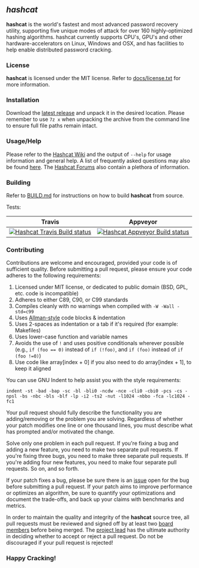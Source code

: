 ## *hashcat* ##

**hashcat** is the world's fastest and most advanced password recovery utility, supporting five unique modes of attack for over 160 highly-optimized hashing algorithms. hashcat currently supports CPU's, GPU's and other hardware-accelerators on Linux, Windows and OSX, and has facilities to help enable distributed password cracking.

### License ###

**hashcat** is licensed under the MIT license. Refer to [docs/license.txt](docs/license.txt) for more information. 

### Installation ###

Download the [latest release](https://hashcat.net/hashcat/) and unpack it in the desired location. Please remember to use `7z x` when unpacking the archive from the command line to ensure full file paths remain intact.

### Usage/Help ###

Please refer to the [Hashcat Wiki](https://hashcat.net/wiki/) and the output of `--help` for usage information and general help. A list of frequently asked questions may also be found [here](https://hashcat.net/wiki/doku.php?id=frequently_asked_questions). The [Hashcat Forums](https://hashcat.net/forum/) also contain a plethora of information. 

### Building ###

Refer to [BUILD.md](BUILD.md) for instructions on how to build **hashcat** from source.

Tests:  

Travis | Appveyor
------ | --------
[![Hashcat Travis Build status](https://travis-ci.org/hashcat/hashcat.svg?branch=master)](https://travis-ci.org/hashcat/hashcat) | [![Hashcat Appveyor Build status](https://ci.appveyor.com/api/projects/status/github/hashcat/hashcat?branch=master&svg=true)](https://ci.appveyor.com/project/jsteube/hashcat)

### Contributing ###

Contributions are welcome and encouraged, provided your code is of sufficient quality. Before submitting a pull request, please ensure your code adheres to the following requirements:

1. Licensed under MIT license, or dedicated to public domain (BSD, GPL, etc. code is incompatible)
2. Adheres to either C89, C90, or C99 standards
3. Compiles cleanly with no warnings when compiled with `-W -Wall -std=c99`
4. Uses [Allman-style](https://en.wikipedia.org/wiki/Indent_style#Allman_style) code blocks & indentation 
5. Uses 2-spaces as indentation or a tab if it's required (for example: Makefiles)
6. Uses lower-case function and variable names 
7. Avoids the use of `!` and uses positive conditionals wherever possible (e.g., `if (foo == 0)` instead of `if (!foo)`, and `if (foo)` instead of `if (foo !=0)`)
8. Use code like array[index + 0] if you also need to do array[index + 1], to keep it aligned

You can use GNU Indent to help assist you with the style requirements:

```
indent -st -bad -bap -sc -bl -bli0 -ncdw -nce -cli0 -cbi0 -pcs -cs -npsl -bs -nbc -bls -blf -lp -i2 -ts2 -nut -l1024 -nbbo -fca -lc1024 -fc1
```

Your pull request should fully describe the functionality you are adding/removing or the problem you are solving. Regardless of whether your patch modifies one line or one thousand lines, you must describe what has prompted and/or motivated the change.

Solve only one problem in each pull request. If you're fixing a bug and adding a new feature, you need to make two separate pull requests. If you're fixing three bugs, you need to make three separate pull requests. If you're adding four new features, you need to make four separate pull requests. So on, and so forth.

If your patch fixes a bug, please be sure there is an [issue](https://github.com/hashcat/hashcat/issues) open for the bug before submitting a pull request. If your patch aims to improve performance or optimizes an algorithm, be sure to quantify your optimizations and document the trade-offs, and back up your claims with benchmarks and metrics.

In order to maintain the quality and integrity of the **hashcat** source tree, all pull requests must be reviewed and signed off by at least two [board members](https://github.com/orgs/hashcat/people) before being merged. The [project lead](https://github.com/jsteube) has the ultimate authority in deciding whether to accept or reject a pull request. Do not be discouraged if your pull request is rejected!

### Happy Cracking!
